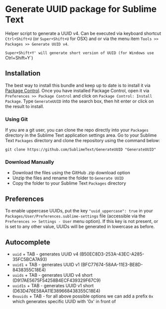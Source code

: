 # Generate UUID package for Sublime Text

Helper script to generate a UUID v4. Can be executed via keyboard shortcut `Ctrl+Shift+U` (or `Super+Shift+U` for OSX) and or via the menu item `Tools >> Packages >> Generate UUID v4`.

`Super+Shift+Y' will generate short version of UUID (for Windows use `Ctrl+Shift+Y`)

## Installation

The best way to install this bundle and keep up to date is to install it via [Package Control](https://sublime.wbond.net/installation). Once you have installed Package Control, open it via `Preferences >> Package Control` and click on `Package Control: Install Package`. Type `GenerateUUID` into the search box, then hit enter or click on the result to install.

### Using Git

If you are a git user, you can clone the repo directly into your `Packages` directory in the Sublime Text application settings area. Go to your Sublime Text `Packages` directory and clone the repository using the command below:

    git clone https://github.com/SublimeText/GenerateUUID "GenerateUUID"

### Download Manually

* Download the files using the GitHub .zip download option
* Unzip the files and rename the folder to `Generate UUID`
* Copy the folder to your Sublime Text `Packages` directory

## Preferences

To enable uppercase UUIDs, put the key `"uuid_uppercase": true` in your `Packages/User/Preferences.sublime-settings` file (accessible via the `Preferences >> Settings - User` menu option). If this key is not present, or is set to any other value, UUIDs will be generated in lowercase as before.


## Autocomplete

* `uuid` + TAB - generates UUID v4 (B50EC8D3-253A-43EC-A285-35FC5BCA7A93)
* `uuid1` + TAB - generates UUID v1 (BFC77674-58AA-11E3-BE8D-8438355C18E4)
* `uuids` + TAB - generates UUID v4 short (D917AE5675F54258B4ECF439329F67C9)
* `uuid1s` + TAB - generates UUID v1 short (D63D476E58AA11E389668438355C18E4)
* `0xuuids` + TAB - for all above possible options we can add a prefix `0x` which generates specific UUID with '0x' in front of